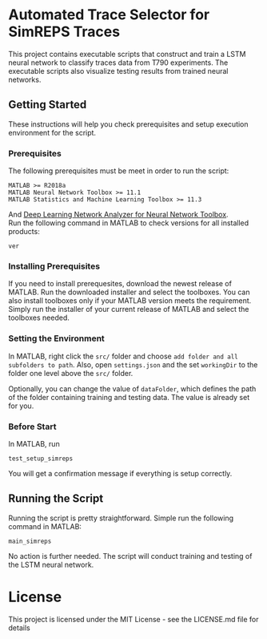 # Automated Trace Selector for SimREPS Traces

This project contains executable scripts that construct and train a LSTM neural network to classify traces data from T790 experiments. The executable scripts also visualize testing results from trained neural networks.

## Getting Started

These instructions will help you check prerequisites and setup execution environment for the script.

### Prerequisites

The following prerequisites must be meet in order to run the script:
```
MATLAB >= R2018a
MATLAB Neural Network Toolbox >= 11.1
MATLAB Statistics and Machine Learning Toolbox >= 11.3
```
And [Deep Learning Network Analyzer for Neural Network Toolbox](https://www.mathworks.com/matlabcentral/fileexchange/66982-deep-learning-network-analyzer-for-neural-network-toolbox). <br>
Run the following command in MATLAB to check versions for all installed products:
```
ver
```

### Installing Prerequisites

If you need to install prerequesites, download the newest release of MATLAB. Run the downloaded installer and select the toolboxes. You can also install toolboxes only if your MATLAB version meets the requirement. Simply run the installer of your current release of MATLAB and select the toolboxes needed.

### Setting the Environment

In MATLAB, right click the `src/` folder and choose `add folder and all subfolders to path`. Also, open `settings.json` and the set `workingDir` to the folder one level above the `src/` folder. 

Optionally, you can change the value of `dataFolder`, which defines the path of the folder containing training and testing data. The value is already set for you.

### Before Start

In MATLAB, run
```
test_setup_simreps
```
You will get a confirmation message if everything is setup correctly.

## Running the Script

Running the script is pretty straightforward. Simple run the following command in MATLAB:
```
main_simreps
```
No action is further needed. The script will conduct training and testing of the LSTM neural network.

# License
This project is licensed under the MIT License - see the LICENSE.md file for details